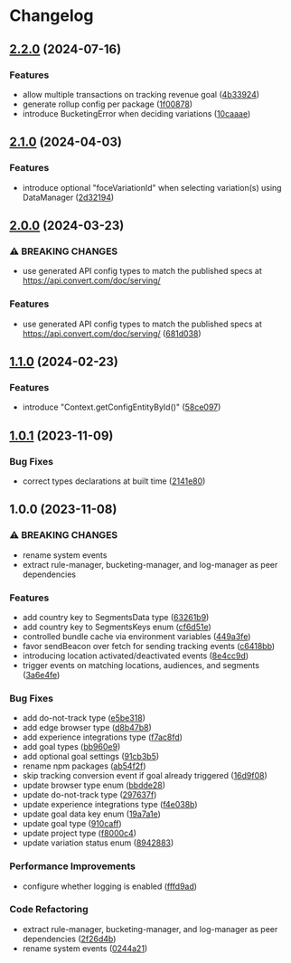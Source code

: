 # Changelog

## [2.2.0](https://github.com/convertcom/javascript-sdk/compare/js-sdk-enums-v2.1.0...js-sdk-enums-v2.2.0) (2024-07-16)


### Features

* allow multiple transactions on tracking revenue goal ([4b33924](https://github.com/convertcom/javascript-sdk/commit/4b339245c83a02897629292bb3e98ab7cdac4b61))
* generate rollup config per package ([1f00878](https://github.com/convertcom/javascript-sdk/commit/1f008780cc716a697e1a80bb407159b783f88a9f))
* introduce BucketingError when deciding variations ([10caaae](https://github.com/convertcom/javascript-sdk/commit/10caaae7ba586a88b6e9d02acff43b3d6481c815))

## [2.1.0](https://github.com/convertcom/javascript-sdk/compare/js-sdk-enums-v2.0.0...js-sdk-enums-v2.1.0) (2024-04-03)


### Features

* introduce optional "foceVariationId" when selecting variation(s) using DataManager ([2d32194](https://github.com/convertcom/javascript-sdk/commit/2d3219425bbb54c6ef5e30d9ba2f697cc9de2591))

## [2.0.0](https://github.com/convertcom/javascript-sdk/compare/js-sdk-enums-v1.1.0...js-sdk-enums-v2.0.0) (2024-03-23)


### ⚠ BREAKING CHANGES

* use generated API config types to match the published specs at https://api.convert.com/doc/serving/

### Features

* use generated API config types to match the published specs at https://api.convert.com/doc/serving/ ([681d038](https://github.com/convertcom/javascript-sdk/commit/681d03845c2d36e303930865275677e8a37faa15))

## [1.1.0](https://github.com/convertcom/javascript-sdk/compare/js-sdk-enums-v1.0.1...js-sdk-enums-v1.1.0) (2024-02-23)


### Features

* introduce "Context.getConfigEntityById()" ([58ce097](https://github.com/convertcom/javascript-sdk/commit/58ce097f0bf048825d010a7ccc93225854311380))

## [1.0.1](https://github.com/convertcom/javascript-sdk/compare/js-sdk-enums-v1.0.0...js-sdk-enums-v1.0.1) (2023-11-09)


### Bug Fixes

* correct types declarations at built time ([2141e80](https://github.com/convertcom/javascript-sdk/commit/2141e800049f9bcbf4641444b763443f196de146))

## 1.0.0 (2023-11-08)


### ⚠ BREAKING CHANGES

* rename system events
* extract rule-manager, bucketing-manager, and log-manager as peer dependencies

### Features

* add country key to SegmentsData type ([63261b9](https://github.com/convertcom/javascript-sdk/commit/63261b96225a8d6aa4ebff3e040c64ca485fdd08))
* add country key to SegmentsKeys enum ([cf6d51e](https://github.com/convertcom/javascript-sdk/commit/cf6d51e513e79b31b6f78326b720b22d14d34d03))
* controlled bundle cache via environment variables ([449a3fe](https://github.com/convertcom/javascript-sdk/commit/449a3fe6a80f8cbaa2acf6aceb6c6b73eea387d3))
* favor sendBeacon over fetch for sending tracking events ([c6418bb](https://github.com/convertcom/javascript-sdk/commit/c6418bb6a261875467913de923370a1263409333))
* introducing location activated/deactivated events ([8e4cc9d](https://github.com/convertcom/javascript-sdk/commit/8e4cc9dfaeea545ee7480062d911a59fbfd3ada4))
* trigger events on matching locations, audiences, and segments ([3a6e4fe](https://github.com/convertcom/javascript-sdk/commit/3a6e4fe84a91073ba58d149e5609c8bac15ad085))


### Bug Fixes

* add do-not-track type ([e5be318](https://github.com/convertcom/javascript-sdk/commit/e5be31824513df5c0214af5d667ca20b72577cdb))
* add edge browser type ([d8b47b8](https://github.com/convertcom/javascript-sdk/commit/d8b47b8eb8ddd7ea04a0e8919c432aca14f8adf6))
* add experience integrations type ([f7ac8fd](https://github.com/convertcom/javascript-sdk/commit/f7ac8fd68f8fda78067a05f1cb41f6f203e8e36b))
* add goal types ([bb960e9](https://github.com/convertcom/javascript-sdk/commit/bb960e9bca12b871011967c46a5e84da7267fff4))
* add optional goal settings ([91cb3b5](https://github.com/convertcom/javascript-sdk/commit/91cb3b5ddf8580e065c8081cfa2757181ec7aefb))
* rename npm packages ([ab54f2f](https://github.com/convertcom/javascript-sdk/commit/ab54f2ff6da4bb11caf28136117d871b48b262ef))
* skip tracking conversion event if goal already triggered ([16d9f08](https://github.com/convertcom/javascript-sdk/commit/16d9f08eae67923c3ae181e8d0c61ff0ad47acec))
* update browser type enum ([bbdde28](https://github.com/convertcom/javascript-sdk/commit/bbdde28d24fd12246c21af68e846e622533a0674))
* update do-not-track type ([297637f](https://github.com/convertcom/javascript-sdk/commit/297637f1e41250298d9f690633e52973ddb37ff5))
* update experience integrations type ([f4e038b](https://github.com/convertcom/javascript-sdk/commit/f4e038b8b79d2057b64d107ddae132407d3ffc68))
* update goal data key enum ([19a7a1e](https://github.com/convertcom/javascript-sdk/commit/19a7a1ead09a4094d1230169e95a41b7559aaa36))
* update goal type ([910caff](https://github.com/convertcom/javascript-sdk/commit/910caff59c63094031d1d2e85ccc978a963a107b))
* update project type ([f8000c4](https://github.com/convertcom/javascript-sdk/commit/f8000c492c82b265e826bb809477f030e6d6cc64))
* update variation status enum ([8942883](https://github.com/convertcom/javascript-sdk/commit/8942883dca57d5d566af607ce28f897463d6193a))


### Performance Improvements

* configure whether logging is enabled ([fffd9ad](https://github.com/convertcom/javascript-sdk/commit/fffd9ade05178bf5b42d11f1b0c462f94dae59c9))


### Code Refactoring

* extract rule-manager, bucketing-manager, and log-manager as peer dependencies ([2f26d4b](https://github.com/convertcom/javascript-sdk/commit/2f26d4be5cfe4ab8c8c499a2c2536368483ae74f))
* rename system events ([0244a21](https://github.com/convertcom/javascript-sdk/commit/0244a21274d52e264dadd1923d83e7d1a74f6064))
